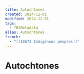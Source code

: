 ```yaml
---
title: Autochtones
created: 2024-12-01
modified: 2024-12-01
tags:
  - TBSMetadata
alias: Autochtones
french:
  - "[[10673 Indigenous peoples]]"
---
```

# Autochtones
